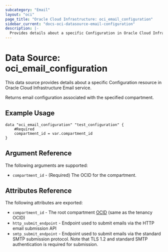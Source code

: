 ```yaml
---
subcategory: "Email"
layout: "oci"
page_title: "Oracle Cloud Infrastructure: oci_email_configuration"
sidebar_current: "docs-oci-datasource-email-configuration"
description: |-
  Provides details about a specific Configuration in Oracle Cloud Infrastructure Email service
---
```


# Data Source: oci_email_configuration
This data source provides details about a specific Configuration resource in Oracle Cloud Infrastructure Email service.

Returns  email configuration associated with the specified compartment.


## Example Usage

```hcl
data "oci_email_configuration" "test_configuration" {
	#Required
	compartment_id = var.compartment_id
}
```

## Argument Reference

The following arguments are supported:

* `compartment_id` - (Required) The OCID for the compartment.


## Attributes Reference

The following attributes are exported:

* `compartment_id` - The root compartment [OCID](https://docs.cloud.oracle.com/iaas/Content/General/Concepts/identifiers.htm) (same as the tenancy OCID)
* `http_submit_endpoint` - Endpoint used to submit emails via the HTTP email submission API
* `smtp_submit_endpoint` - Endpoint used to submit emails via the standard SMTP submission protocol. Note that TLS 1.2 and standard SMTP authentication is required for submission.

